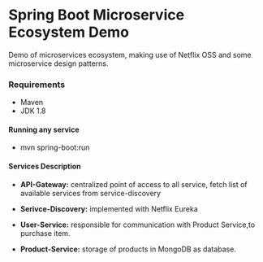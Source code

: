 # Spring Boot Microservice Ecosystem Demo

Demo of microservices ecosystem, making use of Netflix OSS and some microservice design patterns.

### Requirements
* Maven
* JDK 1.8

#### Running any service
* mvn spring-boot:run

#### Services Description
* **API-Gateway:** centralized point of access to all service, fetch list of available services from service-discovery

* **Serivce-Discovery:** implemented with Netflix Eureka 

* **User-Service:** responsible for communication with Product Service,to purchase item.

* **Product-Service:** storage of products in MongoDB as database.

